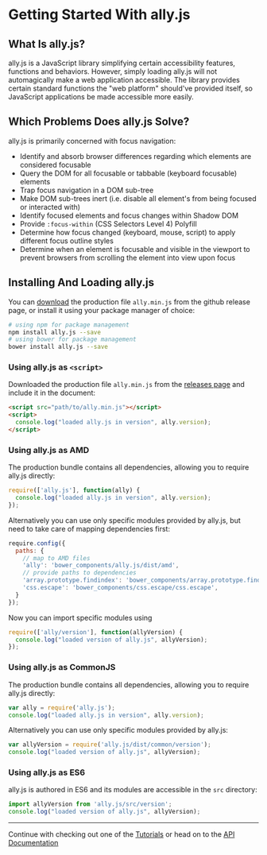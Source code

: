 
# Getting Started With ally.js

## What Is ally.js?

ally.js is a JavaScript library simplifying certain accessibility features, functions and behaviors. However, simply loading ally.js will not automagically make a web application accessible. The library provides certain standard functions the "web platform" should've provided itself, so JavaScript applications be made accessible more easily.


## Which Problems Does ally.js Solve?

ally.js is primarily concerned with focus navigation:

* Identify and absorb browser differences regarding which elements are considered focusable
* Query the DOM for all focusable or tabbable (keyboard focusable) elements
* Trap focus navigation in a DOM sub-tree
* Make DOM sub-trees inert (i.e. disable all element's from being focused or interacted with)
* Identify focused elements and focus changes within Shadow DOM
* Provide `:focus-within` (CSS Selectors Level 4) Polyfill
* Determine how focus changed (keyboard, mouse, script) to apply different focus outline styles
* Determine when an element is focusable and visible in the viewport to prevent browsers from scrolling the element into view upon focus


## Installing And Loading ally.js

You can [download](https://github.com/medialize/ally.js/releases) the production file `ally.min.js` from the github release page, or install it using your package manager of choice:

```sh
# using npm for package management
npm install ally.js --save
# using bower for package management
bower install ally.js --save
```

### Using ally.js as `<script>`

Downloaded the production file `ally.min.js` from the [releases page](https://github.com/medialize/ally.js/releases) and include it in the document:

```html
<script src="path/to/ally.min.js"></script>
<script>
  console.log("loaded ally.js in version", ally.version);
</script>
```

### Using ally.js as AMD

The production bundle contains all dependencies, allowing you to require ally.js directly:

```js
require(['ally.js'], function(ally) {
  console.log("loaded ally.js in version", ally.version);
});
```

Alternatively you can use only specific modules provided by ally.js, but need to take care of mapping dependencies first:

```js
require.config({
  paths: {
    // map to AMD files
    'ally': 'bower_components/ally.js/dist/amd',
    // provide paths to dependencies
    'array.prototype.findindex': 'bower_components/array.prototype.findindex/index',
    'css.escape': 'bower_components/css.escape/css.escape',
  }
});
```

Now you can import specific modules using

```js
require(['ally/version'], function(allyVersion) {
  console.log("loaded version of ally.js", allyVersion);
});
```

### Using ally.js as CommonJS

The production bundle contains all dependencies, allowing you to require ally.js directly:

```js
var ally = require('ally.js');
console.log("loaded ally.js in version", ally.version);
```

Alternatively you can use only specific modules provided by ally.js:

```js
var allyVersion = require('ally.js/dist/common/version');
console.log("loaded version of ally.js", allyVersion);
```

### Using ally.js as ES6

ally.js is authored in ES6 and its modules are accessible in the `src` directory:

```js
import allyVersion from 'ally.js/src/version';
console.log("loaded version of ally.js", allyVersion);
```

---

Continue with checking out one of the [Tutorials](tutorials/index.md) or head on to the [API Documentation](api/index.md)

